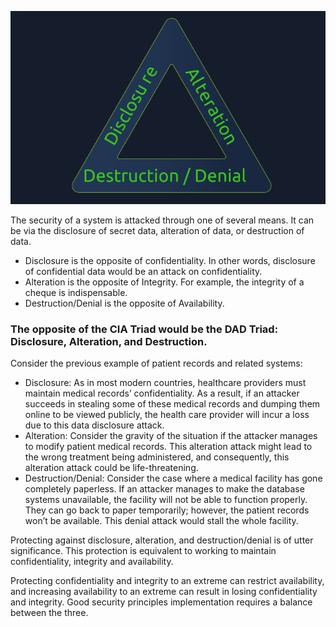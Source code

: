 ![](../../images/image_2025-01-06_184931728.png)

The security of a system is attacked through one of several means. It can be via the disclosure of secret data, alteration of data, or destruction of data.

* Disclosure is the opposite of confidentiality. In other words, disclosure of confidential data would be an attack on confidentiality.
* Alteration is the opposite of Integrity. For example, the integrity of a cheque is indispensable.
* Destruction/Denial is the opposite of Availability.
### The opposite of the CIA Triad would be the DAD Triad: Disclosure, Alteration, and Destruction.

Consider the previous example of patient records and related systems:

* Disclosure: As in most modern countries, healthcare providers must maintain medical records’ confidentiality. As a result, if an attacker succeeds in stealing some of these medical records and dumping them online to be viewed publicly, the health care provider will incur a loss due to this data disclosure attack.
* Alteration: Consider the gravity of the situation if the attacker manages to modify patient medical records. This alteration attack might lead to the wrong treatment being administered, and consequently, this alteration attack could be life-threatening.
* Destruction/Denial: Consider the case where a medical facility has gone completely paperless. If an attacker manages to make the database systems unavailable, the facility will not be able to function properly. They can go back to paper temporarily; however, the patient records won’t be available. This denial attack would stall the whole facility.

Protecting against disclosure, alteration, and destruction/denial is of utter significance. This protection is equivalent to working to maintain confidentiality, integrity and availability.

Protecting confidentiality and integrity to an extreme can restrict availability, and increasing availability to an extreme can result in losing confidentiality and integrity. Good security principles implementation requires a balance between the three.
